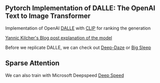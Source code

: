 ## Pytorch Implementation of DALLE: The OpenAI Text to Image Transformer

Implementation of OpenAI <a href="https://openai.com/blog/dall-e/">DALLE</a> with <a href="https://openai.com/blog/clip/">CLIP</a> for ranking the generation

<a href="https://www.youtube.com/watch?v=j4xgkjWlfL4">Yannic Kilcher's Blog post explanation of the model</a>

Before we replicate DALLE, we can check out <a href="https://github.com/lucidrains/deep-daze">Deep-Daze</a> or <a href="https://github.com/lucidrains/big-sleep">Big Sleep</a>

## Sparse Attention

We can also train with Microsoft Deepspeed <a href="https://www.deepspeed.ai/news/2020/09/08/sparse-attention.html">Deep Speed</a>
